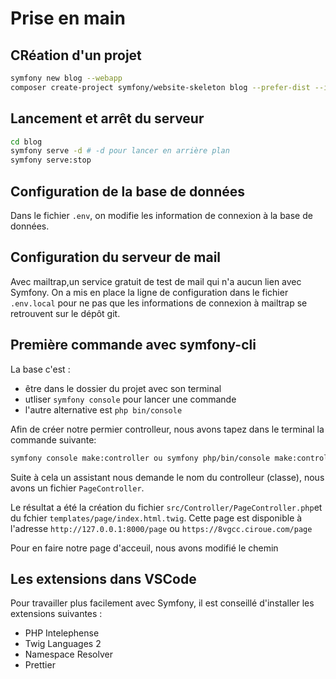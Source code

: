 # Prise en main

## CRéation d'un projet 

```bash
symfony new blog --webapp
composer create-project symfony/website-skeleton blog --prefer-dist --ignore-platform-reqs

```

## Lancement et arrêt du serveur

```bash
cd blog
symfony serve -d # -d pour lancer en arrière plan
symfony serve:stop
```

## Configuration de la base de données

Dans le fichier `.env`, on modifie les information de connexion à la base de données.

## Configuration du serveur de mail

Avec mailtrap,un service gratuit de test de mail qui n'a aucun lien avec Symfony.
On a mis en place la ligne de configuration dans le fichier `.env.local` pour ne pas que les informations de connexion à mailtrap se retrouvent sur le dépôt git.

## Première commande avec symfony-cli

La base c'est :

- être dans le dossier du projet avec son terminal
- utliser `symfony console` pour lancer une commande
- l'autre alternative est `php bin/console`

Afin de créer notre permier controlleur, nous avons tapez dans le terminal la commande suivante:

```bash
symfony console make:controller ou symfony php/bin/console make:controller
```

Suite à cela un assistant nous demande le nom du controlleur (classe), nous avons un fichier `PageController`.


Le résultat a été la création du fichier `src/Controller/PageController.php`et du fchier `templates/page/index.html.twig`. Cette page est disponible à l'adresse `http://127.0.0.1:8000/page` ou `https://8vgcc.ciroue.com/page`

Pour en faire notre page d'acceuil, nous avons modifié le chemin

## Les extensions dans VSCode


Pour travailler plus facilement avec Symfony, il  est conseillé d'installer les extensions suivantes :

- PHP Intelephense
- Twig Languages 2 
- Namespace Resolver
- Prettier

